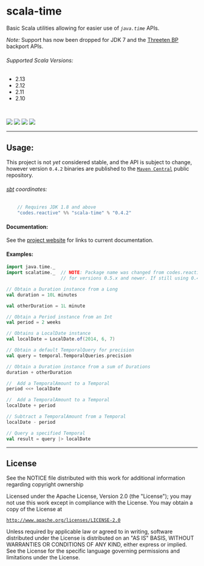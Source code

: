 scala-time
==========

Basic Scala utilities allowing for easier use of *`java.time`* APIs.

*Note:* Support has now been dropped for JDK 7 and the [Threeten BP][12] backport APIs.

###### Supported Scala Versions:
- 2.13
- 2.12
- 2.11
- 2.10

<br>

[![][Coverage Status Image]][Coverage Status]
[![][Build Status Image]][Build Status]
[![][License Badge]][License]
[![][Maven Central Badge]][Maven Central Repo]

__________________________________

Usage:
-----
This project is not *yet* considered stable, and the API is subject to change, however version `0.4.2` binaries are
published to the [`Maven Central`][Maven Central Repo] public repository.

###### [sbt][6] coordinates:

```scala
    // Requires JDK 1.8 and above
    "codes.reactive" %% "scala-time" % "0.4.2"
```

#### Documentation:
See the [project website][9] for links to current documentation.

#### Examples:
```scala
import java.time._
import scalatime._  // NOTE: Package name was changed from codes.reactive.scalatime => scalatime 
                    // for versions 0.5.x and newer. If still using 0.4.x, use codes.reactive.scalatime

// Obtain a Duration instance from a Long
val duration = 10L minutes

val otherDuration = 1L minute

// Obtain a Period instance from an Int
val period = 2 weeks

// Obtains a LocalDate instance
val localDate = LocalDate.of(2014, 6, 7)

// Obtain a default TemporalQuery for precision
val query = temporal.TemporalQueries.precision

// Obtain a Duration instance from a sum of Durations
duration + otherDuration

//  Add a TemporalAmount to a Temporal
period <<+ localDate

//  Add a TemporalAmount to a Temporal
localDate + period

// Subtract a TemporalAmount from a Temporal
localDate - period

// Query a specified Temporal
val result = query |> localDate
```


__________________________________


License
-------
See the NOTICE file distributed with this work for additional
information regarding copyright ownership

Licensed under the Apache License, Version 2.0 (the "License");
you may not use this work except in compliance with the License.
You may obtain a copy of the License at

 [`http://www.apache.org/licenses/LICENSE-2.0`][License]

Unless required by applicable law or agreed to in writing, software
distributed under the License is distributed on an "AS IS" BASIS,
WITHOUT WARRANTIES OR CONDITIONS OF ANY KIND, either express or implied.
See the License for the specific language governing permissions and
limitations under the License.



[License]: http://www.apache.org/licenses/LICENSE-2.0
[5]: https://oss.sonatype.org/content/repositories/snapshots
[6]: http://scala-sbt.org
[9]: http://oss.reactive.codes/scala-time
[12]: http://www.threeten.org
[Build Status]:https://travis-ci.org/reactivecodes/scala-time
[Build Status Image]:https://travis-ci.org/reactivecodes/scala-time.svg?branch=master
[Coverage Status]:https://coveralls.io/r/reactivecodes/scala-time?branch=master
[Coverage Status Image]:https://coveralls.io/repos/github/reactivecodes/scala-time/badge.svg?branch=master
[License Badge]:https://img.shields.io/badge/License-Apache%202-brightgreen.svg
[Maven Central Badge]: https://maven-badges.herokuapp.com/maven-central/codes.reactive/scala-time_2.11/badge.svg
[Maven Central Repo]: https://repo1.maven.org/maven2/codes/reactive/scala-time_2.11/
